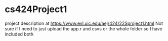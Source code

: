 # cs424Project1
project description at https://www.evl.uic.edu/aej/424/22Sproject1.html
Not sure if I need to just upload the app.r and csvs or the whole folder so I have included both
